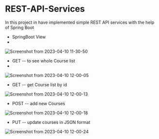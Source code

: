 # REST-API-Services
In this project  in have implemented simple REST API services with the help of Spring Boot 


* SpringBoot View
* 
![Screenshot from 2023-04-10 11-30-50](https://user-images.githubusercontent.com/106417521/230845437-dfbbaf8d-d4c1-4770-b570-40ad005de72b.png)

* GET -- to see whole Course list
* 
![Screenshot from 2023-04-10 12-00-05](https://user-images.githubusercontent.com/106417521/230845510-825aab0d-2e32-416d-ab70-ee82041346da.png)

* GET -- get Course list by id

![Screenshot from 2023-04-10 12-00-13](https://user-images.githubusercontent.com/106417521/230845567-cbc56552-89cc-4658-9818-c4439e8b57b3.png)

* POST -- add new Courses

![Screenshot from 2023-04-10 12-00-18](https://user-images.githubusercontent.com/106417521/230845577-085b861c-c4c1-4565-890c-b16171aa7c71.png)

* PUT -- update courses in JSON format

![Screenshot from 2023-04-10 12-00-24](https://user-images.githubusercontent.com/106417521/230845639-d78c55ac-0278-42e3-a38c-e6e560498aac.png)
